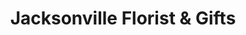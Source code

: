 ---
title: "Jacksonville Florist & Gifts"
url: /jacksonville/jacksonville-florist-and-gifts/
shop: florist
---
